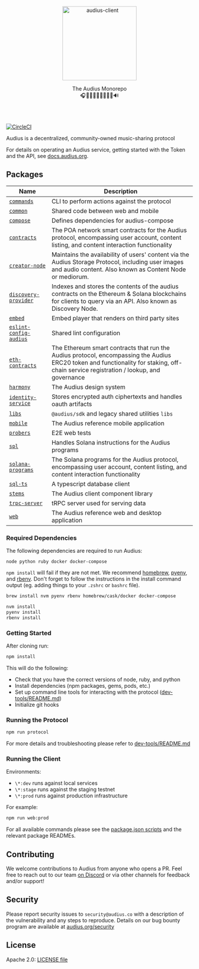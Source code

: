 <p align="center">
  <br/>
  <a target="_blank" href="https://audius.co">
    <img src="https://user-images.githubusercontent.com/2731362/90302695-e5ae8a00-de5c-11ea-88b5-24c1408affc6.png" alt="audius-client" width="200">
  </a>
  <br/>

  <p align="center">
    The Audius Monorepo
    <br/>
    🎧🎸🎹🤘🎶🥁🎷🎻🎤🔊
  </p>
</p>

<br/>
<br/>

[![CircleCI](https://dl.circleci.com/status-badge/img/gh/AudiusProject/audius-protocol/tree/main.svg?style=svg&circle-token=7813cfa60dbb92905f7fa2979eced3e33f1d77af)](https://dl.circleci.com/status-badge/redirect/gh/AudiusProject/audius-protocol/tree/main)

Audius is a decentralized, community-owned music-sharing protocol

For details on operating an Audius service, getting started with the Token and the API, see [docs.audius.org](https://docs.audius.org/).

## Packages

| Name                                                                                            | Description                                                                                                                                                                           |
| ----------------------------------------------------------------------------------------------- | ------------------------------------------------------------------------------------------------------------------------------------------------------------------------------------- |
| [`commands`](./packages/commands)                                                               | CLI to perform actions against the protocol                                                                                                                                           |
| [`common`](./packages/common)                                                                   | Shared code between web and mobile                                                                                                                                                    |
| [`compose`](./packages/compose)                                                                 | Defines dependencies for audius-compose                                                                                                                                               |
| [`contracts`](https://github.com/AudiusProject/audius-protocol/tree/main/contracts)             | The POA network smart contracts for the Audius protocol, encompassing user account, content listing, and content interaction functionality                                            |
| [`creator-node`](mediorum)                                                                      | Maintains the availability of users' content via the Audius Storage Protocol, including user images and audio content. Also known as Content Node or mediorum.                        |
| [`discovery-provider`](packages/discovery-provider)                                             | Indexes and stores the contents of the audius contracts on the Ethereum & Solana blockchains for clients to query via an API. Also known as Discovery Node.                           |
| [`embed`](./packages/embed)                                                                     | Embed player that renders on third party sites                                                                                                                                        |
| [`eslint-config-audius`](./packages/eslint-config-audius)                                       | Shared lint configuration                                                                                                                                                             |
| [`eth-contracts`](https://github.com/AudiusProject/audius-protocol/tree/main/eth-contracts)     | The Ethereum smart contracts that run the Audius protocol, encompassing the Audius ERC20 token and functionality for staking, off-chain service registration / lookup, and governance |
| [`harmony`](./packages/harmony)                                                                 | The Audius design system                                                                                                                                                              |
| [`identity-service`](packages/identity-service)                                                 | Stores encrypted auth ciphertexts and handles oauth artifacts                                                                                                                         |
| [`libs`](./packages/libs)                                                                       | `@audius/sdk` and legacy shared utilities `libs`                                                                                                                                      |
| [`mobile`](./packages/mobile)                                                                   | The Audius reference mobile application                                                                                                                                               |
| [`probers`](./packages/probers)                                                                 | E2E web tests                                                                                                                                                                         |
| [`spl`](./packages/spl)                                                                         | Handles Solana instructions for the Audius programs                                                                                                                                   |
| [`solana-programs`](https://github.com/AudiusProject/audius-protocol/tree/main/solana-programs) | The Solana programs for the Audius protocol, encompassing user account, content listing, and content interaction functionality                                                        |
| [`sql-ts`](./packages/sql-ts)                                                                   | A typescript database client                                                                                                                                                          |
| [`stems`](./packages/stems)                                                                     | The Audius client component library                                                                                                                                                   |
| [`trpc-server`](./packages/trpc-server)                                                         | tRPC server used for serving data                                                                                                                                                     |
| [`web`](./packages/web)                                                                         | The Audius reference web and desktop application                                                                                                                                      |

### Required Dependencies

The following dependencies are required to run Audius:

```
node python ruby docker docker-compose
```

`npm install` will fail if they are not met. We recommend [homebrew](https://brew.sh/), [pyenv](https://github.com/pyenv/pyenv), and [rbenv](https://github.com/rbenv/rbenv). Don't forget to follow the instructions in the install command output (eg. adding things to your `.zshrc` or `bashrc` file).

```bash
brew install nvm pyenv rbenv homebrew/cask/docker docker-compose

nvm install
pyenv install
rbenv install
```

### Getting Started

After cloning run:

```bash
npm install
```

This will do the following:

- Check that you have the correct versions of node, ruby, and python
- Install dependencies (npm packages, gems, pods, etc.)
- Set up command line tools for interacting with the protocol ([dev-tools/README.md](./dev-tools/README.md))
- Initialize git hooks

### Running the Protocol

```bash
npm run protocol
```

For more details and troubleshooting please refer to [dev-tools/README.md](./dev-tools/README.md)

### Running the Client

Environments:

- `\*:dev` runs against local services
- `\*:stage` runs against the staging testnet
- `\*:prod` runs against production infrastructure

For example:

```bash
npm run web:prod
```

For all available commands please see the [package.json scripts](https://github.com/AudiusProject/audius-protocol/blob/f850434ddca7d697f78a58d971f9bba1aba7f24d/package.json#L10) and the relevant package READMEs.

## Contributing

We welcome contributions to Audius from anyone who opens a PR. Feel free to reach out to
our team [on Discord](https://discord.gg/audius) or via other channels for feedback and/or support!

## Security

Please report security issues to `security@audius.co` with a description of the
vulnerability and any steps to reproduce. Details on our bug bounty program are available at [audius.org/security](https://audius.org/security)

## License

Apache 2.0: [LICENSE file](https://github.com/AudiusProject/audius-protocol/blob/main/LICENSE)
